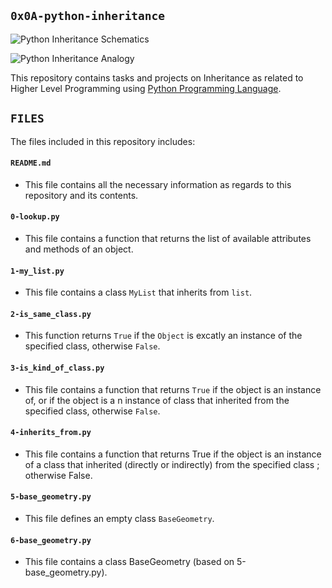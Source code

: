 ## `0x0A-python-inheritance`

![Python Inheritance Schematics](https://miro.medium.com/max/1024/1*xDlvgqeFbq_OHmR0WQH9bw.jpeg)

![Python Inheritance Analogy](https://www.scaler.com/topics/media/single-inheritance-in-python-1024x615.webp)

This repository contains tasks and projects on Inheritance as related to Higher Level Programming using [Python Programming Language](https://en.wikipedia.org/wiki/Python_(programming_language)).

## `FILES`

The files included in this repository includes:

#### `README.md`
  - This file contains all the necessary information as regards to this repository and its contents.

#### `0-lookup.py`
  - This file contains a function that returns the list of available attributes and methods of an object.

#### `1-my_list.py`
  - This file contains a class `MyList` that inherits from `list`.

#### `2-is_same_class.py`
  - This function returns `True` if the `Object` is excatly an instance of the specified class, otherwise `False`.

#### `3-is_kind_of_class.py`
  - This file contains a function that returns `True` if the object is an instance of, or if the object is a n instance of class that inherited from the specified class, otherwise `False`.

#### `4-inherits_from.py`
  - This file contains a function that returns True if the object is an instance of a class that inherited (directly or indirectly) from the specified class ; otherwise False.

#### `5-base_geometry.py`
  - This file defines an empty class `BaseGeometry`.

#### `6-base_geometry.py`
  - This file contains  a class BaseGeometry (based on 5-base_geometry.py).
